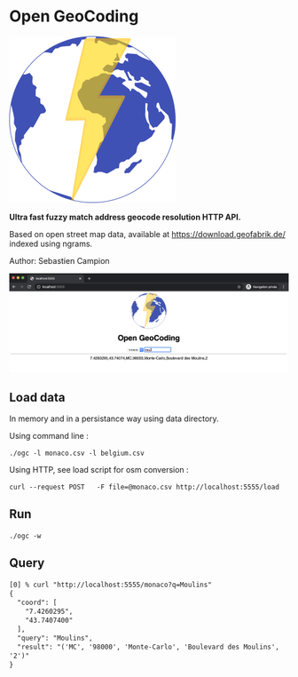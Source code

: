 Open GeoCoding
==============

![Logo](images/ogc.svg)


**Ultra fast fuzzy match address geocode resolution HTTP API.**

Based on open street map data, available at https://download.geofabrik.de/ indexed using ngrams.

Author: Sebastien Campion

![Screenshot](images/screenshot.png)


Load data  
---------

In memory and in a persistance way using data directory.

Using command line : 

    ./ogc -l monaco.csv -l belgium.csv 
    
Using HTTP, see load script for osm conversion : 

    curl --request POST   -F file=@monaco.csv http://localhost:5555/load

Run 
----

	./ogc -w
	

Query 
-----

    [0] % curl "http://localhost:5555/monaco?q=Moulins"
    {   
      "coord": [
        "7.4260295",
        "43.7407400"
      ],
      "query": "Moulins",
      "result": "('MC', '98000', 'Monte-Carlo', 'Boulevard des Moulins', '2')"
    }



